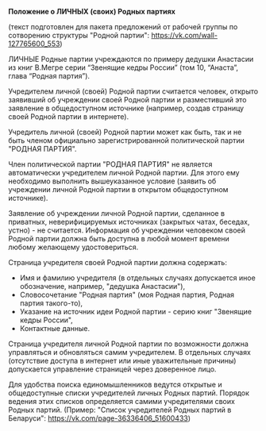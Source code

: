 **Положение о ЛИЧНЫХ (своих) Родных партиях**

(текст подготовлен для пакета предложений от рабочей группы по сотворению структуры "Родной партии": https://vk.com/wall-127765600_553)

ЛИЧНЫЕ Родные партии учреждаются по примеру дедушки Анастасии из книг В.Мегре серии “Звенящие кедры России” (том 10, “Анаста”, глава “Родная партия”).

Учредителем личной (своей) Родной партии считается человек, открыто заявивший об учреждении своей Родной партии и разместивший это заявление в общедоступном источнике (например, создав страницу своей Родной партии в интернете).

Учредитель личной (своей) Родной партии может как быть, так и не быть членом официально зарегистрированной политической партии "РОДНАЯ ПАРТИЯ".

Член политической партии "РОДНАЯ ПАРТИЯ" не является автоматически учредителем личной Родной партии. Для этого ему необходимо выполнить вышеуказанное условие (заявить об учреждении личной Родной партии в открытом общедоступном источнике).

Заявление об учреждении личной Родной партии, сделанное в приватных, неверифицируемых источниках (закрытых чатах, беседах, устно) - не считается. Информация об учреждении человеком своей Родной партии должна быть доступна в любой момент времени любому желающему удостовериться.

Страница учредителя своей Родной партии должна содержать:
- Имя и фамилию учредителя (в отдельных случаях допускается иное обозначение, например, "дедушка Анастасии"),
- Словосочетание "Родная партия" (моя Родная партия, Родная партия такого-то),
- Указание на источник идеи Родной партии - серию книг "Звенящие кедры России",
- Контактные данные.

Страница учредителя личной Родной партии по возможности должна управляться и обновляться самим учредителем. В отдельных случаях (отсутствие доступа в интернет или иные уважительные причины) допускается управление страницей через доверенное лицо.

Для удобства поиска единомышленников ведутся открытые и общедоступные списки учредителей личных Родных партий. Порядок ведения этих списков определяется самими учредителями своих Родных партий. (Пример: "Список учредителей Родных партий в Беларуси": https://vk.com/page-36336406_51600433)
